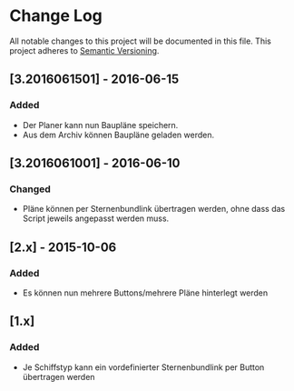 # Change Log
All notable changes to this project will be documented in this file.
This project adheres to [Semantic Versioning](http://semver.org/).

## [3.2016061501] - 2016-06-15
### Added
- Der Planer kann nun Baupläne speichern.
- Aus dem Archiv können Baupläne geladen werden.

## [3.2016061001] - 2016-06-10
### Changed
- Pläne können per Sternenbundlink übertragen werden, ohne dass das Script jeweils angepasst werden muss.

## [2.x] - 2015-10-06
### Added
- Es können nun mehrere Buttons/mehrere Pläne hinterlegt werden

## [1.x]
### Added
- Je Schiffstyp kann ein vordefinierter Sternenbundlink per Button übertragen werden
